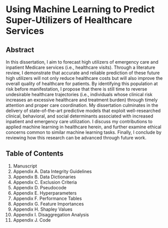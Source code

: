 # Using Machine Learning to Predict Super-Utilizers of Healthcare Services

## Abstract

In this dissertation, I aim to forecast high utilizers of emergency care and inpatient Medicare services (i.e., healthcare visits). Through a literature review, I demonstrate that accurate and reliable prediction of these future high utilizers will not only reduce healthcare costs but will also improve the overall quality of healthcare for patients. By identifying this population at risk before manifestation, I propose that there is still time to reverse undesirable healthcare trajectories (i.e., individuals whose clinical risk increases an excessive healthcare and treatment burden) through timely attention and proper care coordination. My dissertation culminates in the delivery of state-of-the-art predictive models that exploit well-researched clinical, behavioral, and social determinants associated with increased inpatient and emergency care utilization. I discuss my contributions to applied machine learning in healthcare herein, and further examine ethical concerns common to similar machine learning tasks. Finally, I conclude by reviewing how this research can be advanced through future work.

## Table of Contents
1. Manuscript
2. Appendix A. Data Integrity Guidelines
3. Appendix B. Data Dictionaries
4. Appendix C. Exclusion Criteria
5. Appendix D. Pseudocode
6. Appendix E. Hyperparameters
7. Appendix F. Performance Tables
8. Appendix G. Feature Importances
9. Appendix H. Shapley Values
10. Appendix I. Disaggregation Analysis
11. Appendix J. Code